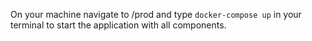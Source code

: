 On your machine navigate to /prod and type `docker-compose up` in your terminal to start the application with all components.